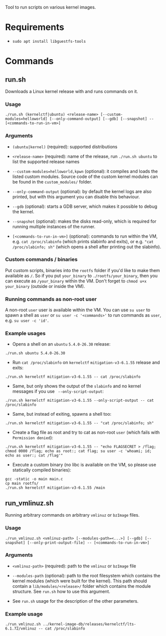 Tool to run scripts on various kernel images.

# Requirements
 * `sudo apt install libguestfs-tools`

# Commands

## run.sh

Downloads a Linux kernel release with and runs commands on it.

### Usage

```
./run.sh (kernelctf|ubuntu) <release-name> [--custom-modules=helloworld] [--only-command-output] [--gdb] [--snapshot] -- [<commands-to-run-in-vm>]
```

### Arguments

* `(ubuntu|kernel)` (required): supported distributions

* `<release-name>` (required): name of the release, run `./run.sh ubuntu` to list the supported release names

* `--custom-modules=helloworld,kpwn` (optional): it compiles and loads the listed custom modules. Source code of the custom kernel modules can be found in the `custom_modules/` folder.

* `--only-command-output` (optional): by default the kernel logs are also printed, but with this argument you can disable this behaviour.

* `--gdb` (optional): starts a GDB server, which makes it possible to debug the kernel.

* `--snapshot` (optional): makes the disks read-only, which is required for running multiple instances of the runner.

* `[<commands-to-run-in-vm>]` (optional): commands to run within the VM, e.g. `cat /proc/slabinfo` (which prints slabinfo and exits), or e.g. `"cat /proc/slabinfo; sh"` (which opens a shell after printing out the slabinfo).

### Custom commands / binaries

Put custom scripts, binaries into the `rootfs` folder if you'd like to make them available as `/`. So if you put `your_binary` to `./rootfs/your_binary`, then you can execute as `/your_binary` within the VM. Don't forget to `chmod u+x your_binary` (outside or inside the VM).

### Running commands as non-root user

A non-root `user` user is available within the VM. You can use `su user` to spawn a shell as `user` or `su user -c '<commands>'` to run commands as `user`, e.g. `su user -c 'id'`.

### Example usages

* Opens a shell on an `ubuntu` `5.4.0-26.30` release:
```
./run.sh ubuntu 5.4.0-26.30
```

* Run `cat /proc/slabinfo` on `kernelctf` `mitigation-v3-6.1.55` release and exits:
```
./run.sh kernelctf mitigation-v3-6.1.55 -- cat /proc/slabinfo
```

* Same, but only shows the output of the `slabinfo` and no kernel messages if you use ` --only-script-output`:
```
./run.sh kernelctf mitigation-v3-6.1.55 --only-script-output -- cat /proc/slabinfo
```

* Same, but instead of exiting, spawns a shell too:
```
./run.sh kernelctf mitigation-v3-6.1.55 -- "cat /proc/slabinfo; sh"
```

* Create a flag file as root and try to cat as non-root `user` (which fails with `Permission denied`):

```
./run.sh kernelctf mitigation-v3-6.1.55 -- "echo FLAGSECRET > /flag; chmod 0000 /flag; echo as root:; cat flag; su user -c 'whoami; id; echo as user:; cat /flag'"
```

* Execute a custom binary (no libc is available on the VM, so please use statically compiled binaries):

```
gcc -static -o main main.c
cp main rootfs/
./run.sh kernelctf mitigation-v3-6.1.55 /main
```

## run_vmlinuz.sh

Running arbitrary commands on arbitrary `vmlinuz` or `bzImage` files.

### Usage

```
./run_vmlinuz.sh <vmlinuz-path> [--modules-path=<...>] [--gdb] [--snapshot] [--only-print-output-file] -- [<commands-to-run-in-vm>]
```

### Arguments

* `<vmlinuz-path>` (required): path to the `vmlinuz` or `bzImage` file

* `--modules-path` (optional): path to the root filesystem which contains the kernel modules (which were built for the kernel). This path should contain a `lib/modules/<release>/` folder which contains the module structure. See `run.sh` how to use this argument.

* See `run.sh` usage for the description of the other parameters.

### Example usage

```
./run_vmlinuz.sh ../kernel-image-db/releases/kernelctf/lts-6.1.72/vmlinuz -- cat /proc/slabinfo
```
